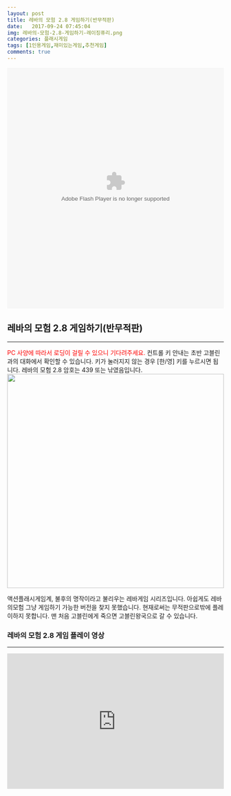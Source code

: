 ```yaml
---
layout: post
title: 레바의 모험 2.8 게임하기(반무적판)
date:   2017-09-24 07:45:04
img: 레바의-모험-2.8-게임하기-레이징퓨리.png
categories: 플래시게임
tags: [1인용게임,재미있는게임,추천게임]
comments: true
---
```



<embed src="http://s8.4399.com/4399swf/upload_swf/ftp8/chenweihong/20121002/dnf1/game.swf" type="application/x-shockwave-flash" width="100%" height="560">
<h2>레바의 모험 2.8 게임하기(반무적판)</h2>

<hr />

<span style="color: #ff0000;">PC 사양에 따라서 로딩이 걸릴 수 있으니 기다려주세요.</span> 컨트롤 키 안내는 초반 고블린과의 대화에서 확인할 수 있습니다. 키가 눌러지지 않는 경우 [한/영] 키를 누르시면 됩니다.  레바의 모험 2.8 암호는 439 또는 낚였음입니다.
<img class="alignnone size-full wp-image-149" src="/images/레바의-모험-2.8-게임하기-레이징퓨리.png" alt="" width="100%" height="498" />

액션플래시게임계, 불후의 명작이라고 불리우는 레바게임 시리즈입니다. 아쉽게도 레바의모험 그냥 게임하기 가능한 버전을 찾지 못했습니다. 현재로써는 무적판으로밖에 플레이하지 못합니다. 맨 처음 고블린에게 죽으면 고블린왕국으로 갈 수 있습니다.
<h3>레바의 모험 2.8 게임 플레이 영상</h3>

<hr />

<iframe width="100%" height="315" src="https://www.youtube.com/embed/aE4HpcSnjxk?rel=0" frameborder="0" allow="autoplay; encrypted-media" allowfullscreen></iframe>